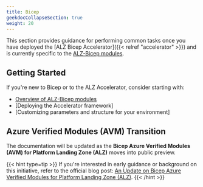 ```yaml
---
title: Bicep
geekdocCollapseSection: true
weight: 20
---
```


This section provides guidance for performing common tasks once you have deployed the [ALZ Bicep Accelerator]({{< relref "accelerator" >}}) and is currently specific to the [ALZ-Bicep modules](https://github.com/Azure/ALZ-Bicep).

## Getting Started

If you're new to Bicep or to the ALZ Accelerator, consider starting with:

- [Overview of ALZ-Bicep modules](https://github.com/Azure/ALZ-Bicep)
- [Deploying the Accelerator framework]
- [Customizing parameters and structure for your environment]

## Azure Verified Modules (AVM) Transition

The documentation will be updated as the **Bicep Azure Verified Modules (AVM) for Platform Landing Zone (ALZ)** moves into public preview.

{{< hint type=tip >}}
If you're interested in early guidance or background on this initiative, refer to the official blog post:
[An Update on Bicep Azure Verified Modules for Platform Landing Zone (ALZ)](https://techcommunity.microsoft.com/blog/AzureToolsBlog/an-update-on-bicep-azure-verified-modules-for-platform-landing-zone-alz/4407626).
{{< /hint >}}
